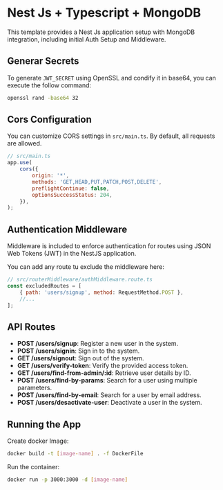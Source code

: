 # Nest Js + Typescript + MongoDB

This template provides a Nest Js application setup with MongoDB integration, including initial Auth Setup and Middleware.

## Generar Secrets

To generate `JWT_SECRET` using OpenSSL and condify it in base64, you can execute the follow command:

```bash
openssl rand -base64 32
```

## Cors Configuration

You can customize CORS settings in `src/main.ts`. By default, all requests are allowed.

```js
// src/main.ts
app.use(
    cors({
        origin: '*',
        methods: 'GET,HEAD,PUT,PATCH,POST,DELETE',
        preflightContinue: false,
        optionsSuccessStatus: 204,
    }),
);
```

## Authentication Middleware

Middleware is included to enforce authentication for routes using JSON Web Tokens (JWT) in the NestJS application.

You can add any route tu exclude the middleware here:

```js
// src/routerMiddleware/authMiddleware.route.ts
const excludedRoutes = [
    { path: 'users/signup', method: RequestMethod.POST },
    //...
];
```

## API Routes

-   **POST /users/signup**: Register a new user in the system.
-   **POST /users/signin**: Sign in to the system.
-   **GET /users/signout**: Sign out of the system.
-   **GET /users/verify-token**: Verify the provided access token.
-   **GET /users/find-from-admin/:id**: Retrieve user details by ID.
-   **POST /users/find-by-params**: Search for a user using multiple parameters.
-   **POST /users/find-by-email**: Search for a user by email address.
-   **POST /users/desactivate-user**: Deactivate a user in the system.

## Running the App

Create docker Image:

```bash
docker build -t [image-name] . -f DockerFile
```

Run the container:

```bash
docker run -p 3000:3000 -d [image-name]
```
